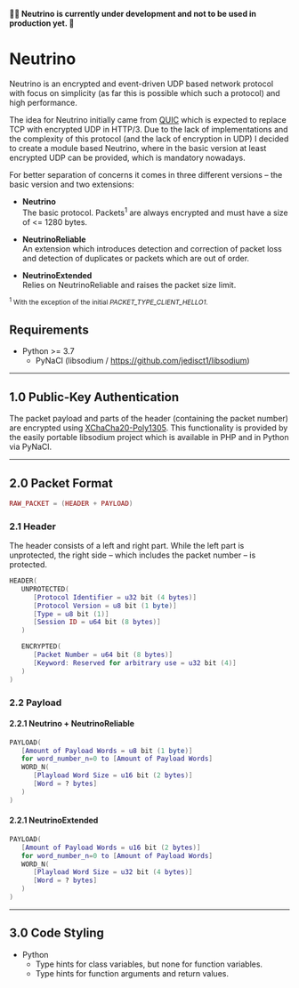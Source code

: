 **👷‍♀️ Neutrino is currently under development and not to be used in production yet. 👷**

# Neutrino
Neutrino is an encrypted and event-driven UDP based network protocol with focus on simplicity (as far this is possible which such a protocol) and high performance.

The idea for Neutrino initially came from [QUIC](https://en.wikipedia.org/wiki/QUIC) which is expected to replace TCP with encrypted UDP in HTTP/3. Due to the lack of implementations and the complexity of this protocol (and the lack of encryption in UDP) I decided to create a module based Neutrino, where in the basic version at least encrypted UDP can be provided, which is mandatory nowadays.

For better separation of concerns it comes in three different versions – the basic version and two extensions:

- **Neutrino**<br>
  The basic protocol. Packets<sup>1</sup> are always encrypted and must have a size of <= 1280 bytes.
  
- **NeutrinoReliable**<br>
  An extension which introduces detection and correction of packet loss and detection of duplicates or packets which are out of order.
  
- **NeutrinoExtended**<br>
  Relies on NeutrinoReliable and raises the packet size limit.

<small><sup>1</sup> With the exception of the initial *PACKET_TYPE_CLIENT_HELLO1*.</small>

## Requirements
- Python >= 3.7
  - PyNaCl (libsodium / https://github.com/jedisct1/libsodium)

---

## 1.0 Public-Key Authentication
The packet payload and parts of the header (containing the packet number) are encrypted using [XChaCha20-Poly1305](https://libsodium.gitbook.io/doc/secret-key_cryptography/aead/chacha20-poly1305/xchacha20-poly1305_construction). This functionality is provided by the easily portable libsodium project which is available in PHP and in Python via PyNaCl.

---

## 2.0 Packet Format

```lua
RAW_PACKET = (HEADER + PAYLOAD)
```

### 2.1 Header

The header consists of a left and right part. While the left part is unprotected, the right side – which includes the packet number – is protected.

```lua
HEADER(
   UNPROTECTED(
      [Protocol Identifier = u32 bit (4 bytes)]
      [Protocol Version = u8 bit (1 byte)]
      [Type = u8 bit (1)]
      [Session ID = u64 bit (8 bytes)]
   )

   ENCRYPTED(
      [Packet Number = u64 bit (8 bytes)]
      [Keyword: Reserved for arbitrary use = u32 bit (4)]
   )
)
```

### 2.2 Payload

#### 2.2.1 Neutrino + NeutrinoReliable

```lua
PAYLOAD(
   [Amount of Payload Words = u8 bit (1 byte)]
   for word_number_n=0 to [Amount of Payload Words]
   WORD_N(
      [Playload Word Size = u16 bit (2 bytes)]
      [Word = ? bytes]
   )
)
```

#### 2.2.1 NeutrinoExtended

```lua
PAYLOAD(
   [Amount of Payload Words = u16 bit (2 bytes)]
   for word_number_n=0 to [Amount of Payload Words]
   WORD_N(
      [Playload Word Size = u32 bit (4 bytes)]
      [Word = ? bytes]
   )
)
```

---

## 3.0 Code Styling
- Python
  - Type hints for class variables, but none for function variables.
  - Type hints for function arguments and return values.

